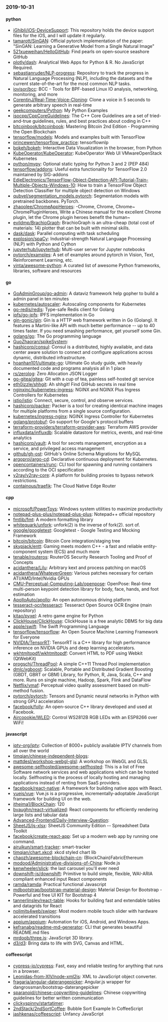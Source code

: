 ### 2019-10-31

#### python
* [iGhibli/iOS-DeviceSupport](https://github.com/iGhibli/iOS-DeviceSupport): This repository holds the device support files for the iOS, and I will update it regularly.
* [tamarott/SinGAN](https://github.com/tamarott/SinGAN): Official pytorch implementation of the paper: "SinGAN: Learning a Generative Model from a Single Natural Image"
* [521xueweihan/HelloGitHub](https://github.com/521xueweihan/HelloGitHub): Find pearls on open-source seashore  GitHub 
* [plotly/dash](https://github.com/plotly/dash): Analytical Web Apps for Python & R. No JavaScript Required.
* [sebastianruder/NLP-progress](https://github.com/sebastianruder/NLP-progress): Repository to track the progress in Natural Language Processing (NLP), including the datasets and the current state-of-the-art for the most common NLP tasks.
* [iovisor/bcc](https://github.com/iovisor/bcc): BCC - Tools for BPF-based Linux IO analysis, networking, monitoring, and more
* [CorentinJ/Real-Time-Voice-Cloning](https://github.com/CorentinJ/Real-Time-Voice-Cloning): Clone a voice in 5 seconds to generate arbitrary speech in real-time
* [geekcomputers/Python](https://github.com/geekcomputers/Python): My Python Examples
* [isocpp/CppCoreGuidelines](https://github.com/isocpp/CppCoreGuidelines): The C++ Core Guidelines are a set of tried-and-true guidelines, rules, and best practices about coding in C++
* [bitcoinbook/bitcoinbook](https://github.com/bitcoinbook/bitcoinbook): Mastering Bitcoin 2nd Edition - Programming the Open Blockchain
* [tensorflow/models](https://github.com/tensorflow/models): Models and examples built with TensorFlow
* [princewen/tensorflow_practice](https://github.com/princewen/tensorflow_practice): tensorflownlp
* [bokeh/bokeh](https://github.com/bokeh/bokeh): Interactive Data Visualization in the browser, from Python
* [KubeOperator/KubeOperator](https://github.com/KubeOperator/KubeOperator): KubeOperator  Web UI  VMwareOpenStack Kubernetes 
* [python/mypy](https://github.com/python/mypy): Optional static typing for Python 3 and 2 (PEP 484)
* [tensorflow/addons](https://github.com/tensorflow/addons): Useful extra functionality for TensorFlow 2.0 maintained by SIG-addons
* [EdjeElectronics/TensorFlow-Object-Detection-API-Tutorial-Train-Multiple-Objects-Windows-10](https://github.com/EdjeElectronics/TensorFlow-Object-Detection-API-Tutorial-Train-Multiple-Objects-Windows-10): How to train a TensorFlow Object Detection Classifier for multiple object detection on Windows
* [qubvel/segmentation_models.pytorch](https://github.com/qubvel/segmentation_models.pytorch): Segmentation models with pretrained backbones. PyTorch.
* [zhaoolee/ChromeAppHeroes](https://github.com/zhaoolee/ChromeAppHeroes): -Chrome, Chrome, Chrome~ ChromePluginHeroes, Write a Chinese manual for the excellent Chrome plugin, let the Chrome plugin heroes benefit the human~
* [evildmp/BrachioGraph](https://github.com/evildmp/BrachioGraph): BrachioGraph is an ultra-cheap (total cost of materials: 14) plotter that can be built with minimal skills.
* [dask/dask](https://github.com/dask/dask): Parallel computing with task scheduling
* [explosion/spaCy](https://github.com/explosion/spaCy):  Industrial-strength Natural Language Processing (NLP) with Python and Cython
* [jupyterhub/jupyterhub](https://github.com/jupyterhub/jupyterhub): Multi-user server for Jupyter notebooks
* [pytorch/examples](https://github.com/pytorch/examples): A set of examples around pytorch in Vision, Text, Reinforcement Learning, etc.
* [vinta/awesome-python](https://github.com/vinta/awesome-python): A curated list of awesome Python frameworks, libraries, software and resources

#### go
* [GoAdminGroup/go-admin](https://github.com/GoAdminGroup/go-admin): A dataviz framework help gopher to build a admin panel in ten minutes
* [kubernetes/autoscaler](https://github.com/kubernetes/autoscaler): Autoscaling components for Kubernetes
* [go-redis/redis](https://github.com/go-redis/redis): Type-safe Redis client for Golang
* [ipfs/go-ipfs](https://github.com/ipfs/go-ipfs): IPFS implementation in Go
* [gin-gonic/gin](https://github.com/gin-gonic/gin): Gin is a HTTP web framework written in Go (Golang). It features a Martini-like API with much better performance -- up to 40 times faster. If you need smashing performance, get yourself some Gin.
* [golang/go](https://github.com/golang/go): The Go programming language
* [GuoZhaoran/spikeSystem](https://github.com/GuoZhaoran/spikeSystem): 
* [hashicorp/consul](https://github.com/hashicorp/consul): Consul is a distributed, highly available, and data center aware solution to connect and configure applications across dynamic, distributed infrastructure.
* [hoanhan101/ultimate-go](https://github.com/hoanhan101/ultimate-go): Ultimate Go study guide, with heavily documented code and programs analysis all in 1 place 
* [rs/zerolog](https://github.com/rs/zerolog): Zero Allocation JSON Logger
* [go-gitea/gitea](https://github.com/go-gitea/gitea): Git with a cup of tea, painless self-hosted git service
* [eth0izzle/shhgit](https://github.com/eth0izzle/shhgit): Ah shhgit! Find GitHub secrets in real time
* [nginxinc/kubernetes-ingress](https://github.com/nginxinc/kubernetes-ingress): NGINX and NGINX Plus Ingress Controllers for Kubernetes
* [istio/istio](https://github.com/istio/istio): Connect, secure, control, and observe services.
* [hashicorp/packer](https://github.com/hashicorp/packer): Packer is a tool for creating identical machine images for multiple platforms from a single source configuration.
* [kubernetes/ingress-nginx](https://github.com/kubernetes/ingress-nginx): NGINX Ingress Controller for Kubernetes
* [golang/protobuf](https://github.com/golang/protobuf): Go support for Google's protocol buffers
* [terraform-providers/terraform-provider-aws](https://github.com/terraform-providers/terraform-provider-aws): Terraform AWS provider
* [influxdata/influxdb](https://github.com/influxdata/influxdb): Scalable datastore for metrics, events, and real-time analytics
* [hashicorp/vault](https://github.com/hashicorp/vault): A tool for secrets management, encryption as a service, and privileged access management
* [github/gh-ost](https://github.com/github/gh-ost): GitHub's Online Schema Migrations for MySQL
* [argoproj/argo-cd](https://github.com/argoproj/argo-cd): Declarative continuous deployment for Kubernetes.
* [opencontainers/runc](https://github.com/opencontainers/runc): CLI tool for spawning and running containers according to the OCI specification
* [v2ray/v2ray-core](https://github.com/v2ray/v2ray-core): A platform for building proxies to bypass network restrictions.
* [containous/traefik](https://github.com/containous/traefik): The Cloud Native Edge Router

#### cpp
* [microsoft/PowerToys](https://github.com/microsoft/PowerToys): Windows system utilities to maximize productivity
* [notepad-plus-plus/notepad-plus-plus](https://github.com/notepad-plus-plus/notepad-plus-plus): Notepad++ official repository
* [fmtlib/fmt](https://github.com/fmtlib/fmt): A modern formatting library
* [whitequark/unfork](https://github.com/whitequark/unfork): unfork(2) is the inverse of fork(2). sort of.
* [google/googletest](https://github.com/google/googletest): Googletest - Google Testing and Mocking Framework
* [bitcoin/bitcoin](https://github.com/bitcoin/bitcoin): Bitcoin Core integration/staging tree
* [skypjack/entt](https://github.com/skypjack/entt): Gaming meets modern C++ - a fast and reliable entity-component system (ECS) and much more
* [tenable/routeros](https://github.com/tenable/routeros): RouterOS Security Research Tooling and Proof of Concepts
* [acidanthera/Lilu](https://github.com/acidanthera/Lilu): Arbitrary kext and process patching on macOS
* [acidanthera/WhateverGreen](https://github.com/acidanthera/WhateverGreen): Various patches necessary for certain ATI/AMD/Intel/Nvidia GPUs
* [CMU-Perceptual-Computing-Lab/openpose](https://github.com/CMU-Perceptual-Computing-Lab/openpose): OpenPose: Real-time multi-person keypoint detection library for body, face, hands, and foot estimation
* [ApolloAuto/apollo](https://github.com/ApolloAuto/apollo): An open autonomous driving platform
* [tesseract-ocr/tesseract](https://github.com/tesseract-ocr/tesseract): Tesseract Open Source OCR Engine (main repository)
* [kitao/pyxel](https://github.com/kitao/pyxel): A retro game engine for Python
* [ClickHouse/ClickHouse](https://github.com/ClickHouse/ClickHouse): ClickHouse is a free analytic DBMS for big data
* [apple/swift](https://github.com/apple/swift): The Swift Programming Language
* [tensorflow/tensorflow](https://github.com/tensorflow/tensorflow): An Open Source Machine Learning Framework for Everyone
* [NVIDIA/TensorRT](https://github.com/NVIDIA/TensorRT): TensorRT is a C++ library for high performance inference on NVIDIA GPUs and deep learning accelerators.
* [wkhtmltopdf/wkhtmltopdf](https://github.com/wkhtmltopdf/wkhtmltopdf): Convert HTML to PDF using Webkit (QtWebKit)
* [progschj/ThreadPool](https://github.com/progschj/ThreadPool): A simple C++11 Thread Pool implementation
* [dmlc/xgboost](https://github.com/dmlc/xgboost): Scalable, Portable and Distributed Gradient Boosting (GBDT, GBRT or GBM) Library, for Python, R, Java, Scala, C++ and more. Runs on single machine, Hadoop, Spark, Flink and DataFlow
* [Netflix/vmaf](https://github.com/Netflix/vmaf): Perceptual video quality assessment based on multi-method fusion.
* [pytorch/pytorch](https://github.com/pytorch/pytorch): Tensors and Dynamic neural networks in Python with strong GPU acceleration
* [facebook/folly](https://github.com/facebook/folly): An open-source C++ library developed and used at Facebook.
* [Aircoookie/WLED](https://github.com/Aircoookie/WLED): Control WS2812B RGB LEDs with an ESP8266 over WiFi!

#### javascript
* [iptv-org/iptv](https://github.com/iptv-org/iptv): Collection of 8000+ publicly available IPTV channels from all over the world
* [timqian/chinese-independent-blogs](https://github.com/timqian/chinese-independent-blogs): 
* [mattdesl/workshop-webgl-glsl](https://github.com/mattdesl/workshop-webgl-glsl): A workshop on WebGL and GLSL
* [awesome-selfhosted/awesome-selfhosted](https://github.com/awesome-selfhosted/awesome-selfhosted): This is a list of Free Software network services and web applications which can be hosted locally. Selfhosting is the process of locally hosting and managing applications instead of renting from SaaS providers.
* [facebook/react-native](https://github.com/facebook/react-native): A framework for building native apps with React.
* [vuejs/vue](https://github.com/vuejs/vue):  Vue.js is a progressive, incrementally-adoptable JavaScript framework for building UI on the web.
* [itheima1/BlockChain](https://github.com/itheima1/BlockChain):  120 
* [bvaughn/react-virtualized](https://github.com/bvaughn/react-virtualized): React components for efficiently rendering large lists and tabular data
* [Advanced-Frontend/Daily-Interview-Question](https://github.com/Advanced-Frontend/Daily-Interview-Question): 
* [SheetJS/js-xlsx](https://github.com/SheetJS/js-xlsx):  SheetJS Community Edition -- Spreadsheet Data Toolkit
* [facebook/create-react-app](https://github.com/facebook/create-react-app): Set up a modern web app by running one command.
* [airuikun/smart-tracker](https://github.com/airuikun/smart-tracker): smart-tracker
* [timqian/chart.xkcd](https://github.com/timqian/chart.xkcd): xkcd styled chart lib
* [chaozh/awesome-blockchain-cn](https://github.com/chaozh/awesome-blockchain-cn): (BlockChain)FabricEthereum
* [modood/Administrative-divisions-of-China](https://github.com/modood/Administrative-divisions-of-China):       Node.js 
* [kenwheeler/slick](https://github.com/kenwheeler/slick): the last carousel you'll ever need
* [downshift-js/downshift](https://github.com/downshift-js/downshift):  Primitive to build simple, flexible, WAI-ARIA compliant enhanced input React components
* [ramda/ramda](https://github.com/ramda/ramda):  Practical functional Javascript
* [mdbootstrap/bootstrap-material-design](https://github.com/mdbootstrap/bootstrap-material-design): Material Design for Bootstrap - Powerful and free UI KIT for Bootstrap 4
* [tannerlinsley/react-table](https://github.com/tannerlinsley/react-table):  Hooks for building fast and extendable tables and datagrids for React
* [nolimits4web/swiper](https://github.com/nolimits4web/swiper): Most modern mobile touch slider with hardware accelerated transitions
* [appium/appium](https://github.com/appium/appium):  Automation for iOS, Android, and Windows Apps.
* [kefranabg/readme-md-generator](https://github.com/kefranabg/readme-md-generator):  CLI that generates beautiful README.md files
* [mrdoob/three.js](https://github.com/mrdoob/three.js): JavaScript 3D library.
* [d3/d3](https://github.com/d3/d3): Bring data to life with SVG, Canvas and HTML. 

#### coffeescript
* [cypress-io/cypress](https://github.com/cypress-io/cypress): Fast, easy and reliable testing for anything that runs in a browser.
* [Leonidas-from-XIV/node-xml2js](https://github.com/Leonidas-from-XIV/node-xml2js): XML to JavaScript object converter.
* [fragaria/angular-daterangepicker](https://github.com/fragaria/angular-daterangepicker): Angular.js wrapper for dangrossman/bootstrap-daterangepicker
* [sparanoid/chinese-copywriting-guidelines](https://github.com/sparanoid/chinese-copywriting-guidelines): Chinese copywriting guidelines for better written communication
* [clickyspinny/startatimer](https://github.com/clickyspinny/startatimer): 
* [2ndStack/2ndSortCoffee](https://github.com/2ndStack/2ndSortCoffee): Bubble Sort Example In CoffeeScript
* [jashkenas/coffeescript](https://github.com/jashkenas/coffeescript): Unfancy JavaScript
